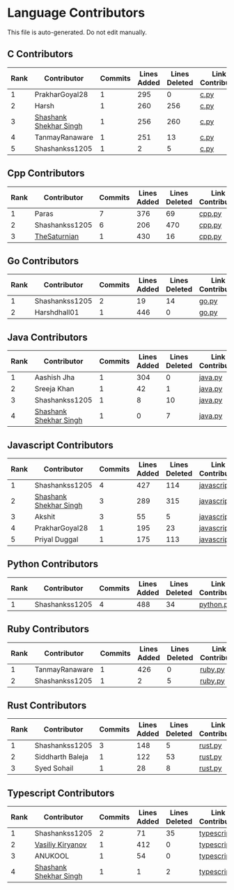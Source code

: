 # Language Contributors

This file is auto-generated. Do not edit manually.

## C Contributors

| Rank | Contributor | Commits | Lines Added | Lines Deleted | Link to Contributions |
|---|---|---|---|---|---|
| 1 | PrakharGoyal28 | 1 | 295 | 0 | [c.py](https://github.com/thelegendparas/CodeGraphContext/commits/main/src/codegraphcontext/tools/languages/c.py?author=PRAKHAR28GOYAL@GMAIL.COM) |
| 2 | Harsh | 1 | 260 | 256 | [c.py](https://github.com/thelegendparas/CodeGraphContext/commits/main/src/codegraphcontext/tools/languages/c.py?author=dayal700007@gmail.com) |
| 3 | [Shashank Shekhar Singh](https://github.com/Shashankss1205) | 1 | 256 | 260 | [c.py](https://github.com/thelegendparas/CodeGraphContext/commits/main/src/codegraphcontext/tools/languages/c.py?author=Shashankss1205) |
| 4 | TanmayRanaware | 1 | 251 | 13 | [c.py](https://github.com/thelegendparas/CodeGraphContext/commits/main/src/codegraphcontext/tools/languages/c.py?author=tanmayranware2000@gmail.com) |
| 5 | Shashankss1205 | 1 | 2 | 5 | [c.py](https://github.com/thelegendparas/CodeGraphContext/commits/main/src/codegraphcontext/tools/languages/c.py?author=shashankshekharsingh1205@gmail.com) |


## Cpp Contributors

| Rank | Contributor | Commits | Lines Added | Lines Deleted | Link to Contributions |
|---|---|---|---|---|---|
| 1 | Paras | 7 | 376 | 69 | [cpp.py](https://github.com/thelegendparas/CodeGraphContext/commits/main/src/codegraphcontext/tools/languages/cpp.py?author=thelegendparas@gmail.com) |
| 2 | Shashankss1205 | 6 | 206 | 470 | [cpp.py](https://github.com/thelegendparas/CodeGraphContext/commits/main/src/codegraphcontext/tools/languages/cpp.py?author=shashankshekharsingh1205@gmail.com) |
| 3 | [TheSaturnian](https://github.com/GnautSpace) | 1 | 430 | 16 | [cpp.py](https://github.com/thelegendparas/CodeGraphContext/commits/main/src/codegraphcontext/tools/languages/cpp.py?author=GnautSpace) |


## Go Contributors

| Rank | Contributor | Commits | Lines Added | Lines Deleted | Link to Contributions |
|---|---|---|---|---|---|
| 1 | Shashankss1205 | 2 | 19 | 14 | [go.py](https://github.com/thelegendparas/CodeGraphContext/commits/main/src/codegraphcontext/tools/languages/go.py?author=shashankshekharsingh1205@gmail.com) |
| 2 | Harshdhall01 | 1 | 446 | 0 | [go.py](https://github.com/thelegendparas/CodeGraphContext/commits/main/src/codegraphcontext/tools/languages/go.py?author=dhallharsh2006@gmail.com) |


## Java Contributors

| Rank | Contributor | Commits | Lines Added | Lines Deleted | Link to Contributions |
|---|---|---|---|---|---|
| 1 | Aashish Jha | 1 | 304 | 0 | [java.py](https://github.com/thelegendparas/CodeGraphContext/commits/main/src/codegraphcontext/tools/languages/java.py?author=aashishjha1107@gmail.com) |
| 2 | Sreeja Khan | 1 | 42 | 1 | [java.py](https://github.com/thelegendparas/CodeGraphContext/commits/main/src/codegraphcontext/tools/languages/java.py?author=voicenote8lifeline@gmail.com) |
| 3 | Shashankss1205 | 1 | 8 | 10 | [java.py](https://github.com/thelegendparas/CodeGraphContext/commits/main/src/codegraphcontext/tools/languages/java.py?author=shashankshekharsingh1205@gmail.com) |
| 4 | [Shashank Shekhar Singh](https://github.com/Shashankss1205) | 1 | 0 | 7 | [java.py](https://github.com/thelegendparas/CodeGraphContext/commits/main/src/codegraphcontext/tools/languages/java.py?author=Shashankss1205) |


## Javascript Contributors

| Rank | Contributor | Commits | Lines Added | Lines Deleted | Link to Contributions |
|---|---|---|---|---|---|
| 1 | Shashankss1205 | 4 | 427 | 114 | [javascript.py](https://github.com/thelegendparas/CodeGraphContext/commits/main/src/codegraphcontext/tools/languages/javascript.py?author=shashankshekharsingh1205@gmail.com) |
| 2 | [Shashank Shekhar Singh](https://github.com/Shashankss1205) | 3 | 289 | 315 | [javascript.py](https://github.com/thelegendparas/CodeGraphContext/commits/main/src/codegraphcontext/tools/languages/javascript.py?author=Shashankss1205) |
| 3 | Akshit | 3 | 55 | 5 | [javascript.py](https://github.com/thelegendparas/CodeGraphContext/commits/main/src/codegraphcontext/tools/languages/javascript.py?author=akshitgarg054@gmail.com) |
| 4 | PrakharGoyal28 | 1 | 195 | 23 | [javascript.py](https://github.com/thelegendparas/CodeGraphContext/commits/main/src/codegraphcontext/tools/languages/javascript.py?author=PRAKHAR28GOYAL@GMAIL.COM) |
| 5 | Priyal Duggal | 1 | 175 | 113 | [javascript.py](https://github.com/thelegendparas/CodeGraphContext/commits/main/src/codegraphcontext/tools/languages/javascript.py?author=priyallduggal.23@gmail.com) |


## Python Contributors

| Rank | Contributor | Commits | Lines Added | Lines Deleted | Link to Contributions |
|---|---|---|---|---|---|
| 1 | Shashankss1205 | 4 | 488 | 34 | [python.py](https://github.com/thelegendparas/CodeGraphContext/commits/main/src/codegraphcontext/tools/languages/python.py?author=shashankshekharsingh1205@gmail.com) |


## Ruby Contributors

| Rank | Contributor | Commits | Lines Added | Lines Deleted | Link to Contributions |
|---|---|---|---|---|---|
| 1 | TanmayRanaware | 1 | 426 | 0 | [ruby.py](https://github.com/thelegendparas/CodeGraphContext/commits/main/src/codegraphcontext/tools/languages/ruby.py?author=tanmayranware2000@gmail.com) |
| 2 | Shashankss1205 | 1 | 2 | 5 | [ruby.py](https://github.com/thelegendparas/CodeGraphContext/commits/main/src/codegraphcontext/tools/languages/ruby.py?author=shashankshekharsingh1205@gmail.com) |


## Rust Contributors

| Rank | Contributor | Commits | Lines Added | Lines Deleted | Link to Contributions |
|---|---|---|---|---|---|
| 1 | Shashankss1205 | 3 | 148 | 5 | [rust.py](https://github.com/thelegendparas/CodeGraphContext/commits/main/src/codegraphcontext/tools/languages/rust.py?author=shashankshekharsingh1205@gmail.com) |
| 2 | Siddharth Baleja | 1 | 122 | 53 | [rust.py](https://github.com/thelegendparas/CodeGraphContext/commits/main/src/codegraphcontext/tools/languages/rust.py?author=siddharthbaleja31@gmail.com) |
| 3 | Syed Sohail | 1 | 28 | 8 | [rust.py](https://github.com/thelegendparas/CodeGraphContext/commits/main/src/codegraphcontext/tools/languages/rust.py?author=ssohailm07@gmail.com) |


## Typescript Contributors

| Rank | Contributor | Commits | Lines Added | Lines Deleted | Link to Contributions |
|---|---|---|---|---|---|
| 1 | Shashankss1205 | 2 | 71 | 35 | [typescript.py](https://github.com/thelegendparas/CodeGraphContext/commits/main/src/codegraphcontext/tools/languages/typescript.py?author=shashankshekharsingh1205@gmail.com) |
| 2 | [Vasiliy Kiryanov](https://github.com/vasiliyk) | 1 | 412 | 0 | [typescript.py](https://github.com/thelegendparas/CodeGraphContext/commits/main/src/codegraphcontext/tools/languages/typescript.py?author=vasiliyk) |
| 3 | ANUKOOL | 1 | 54 | 0 | [typescript.py](https://github.com/thelegendparas/CodeGraphContext/commits/main/src/codegraphcontext/tools/languages/typescript.py?author=anukoolbhul324@gmail.com) |
| 4 | [Shashank Shekhar Singh](https://github.com/Shashankss1205) | 1 | 1 | 2 | [typescript.py](https://github.com/thelegendparas/CodeGraphContext/commits/main/src/codegraphcontext/tools/languages/typescript.py?author=Shashankss1205) |


